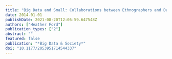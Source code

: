```yaml
---
title: "Big Data and Small: Collaborations between Ethnographers and Data Scientists"
date: 2014-01-01
publishDate: 2021-08-20T12:05:59.647548Z
authors: ["Heather Ford"]
publication_types: ["2"]
abstract: ""
featured: false
publication: "*Big Data & Society*"
doi: "10.1177/2053951714544337"
---
```


